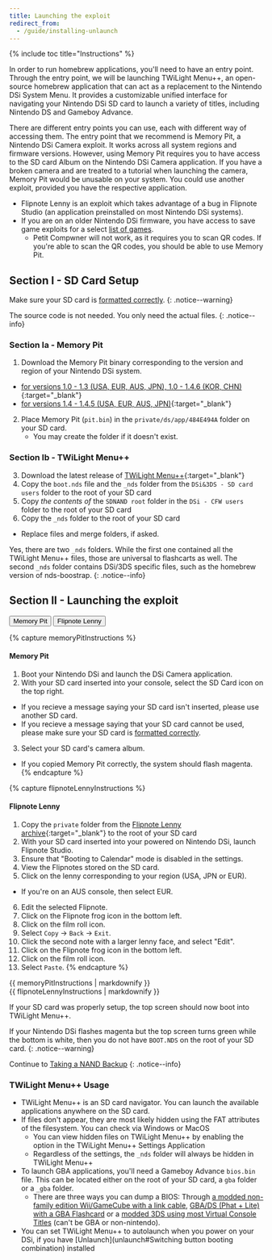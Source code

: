 ```yaml
---
title: Launching the exploit
redirect_from:
  - /guide/installing-unlaunch
---
```


{% include toc title="Instructions" %}

In order to run homebrew applications, you'll need to have an entry point. Through the entry point, we will be launching TWiLight Menu++, an open-source homebrew application that can act as a replacement to the Nintendo DSi System Menu. It provides a customizable unified interface for navigating your Nintendo DSi SD card to launch a variety of titles, including Nintendo DS and Gameboy Advance.

There are different entry points you can use, each with different way of accessing them. The entry point that we recommend is Memory Pit, a Nintendo DSi Camera exploit. It works across all system regions and firmware versions. However, using Memory Pit requires you to have access to the SD card Album on the Nintendo DSi Camera application. If you have a broken camera and are treated to a tutorial when launching the camera, Memory Pit would be unusable on your system. You could use another exploit, provided you have the respective application.

- Flipnote Lenny is an exploit which takes advantage of a bug in Flipnote Studio (an application preinstalled on most Nintendo DSi systems).
- If you are on an older Nintendo DSi firmware, you have access to save game exploits for a select [list of games](https://dsibrew.org/wiki/DSi_exploits#DSiWare(True_DSi-Mode)_Exploits).
  - Petit Compwner will not work, as it requires you to scan QR codes. If you're able to scan the QR codes, you should be able to use Memory Pit.

## Section I - SD Card Setup
Make sure your SD card is [formatted correctly](faq#what-are-the-sd-card-requirements).
{: .notice--warning}

The source code is not needed. You only need the actual files.
{: .notice--info}

### Section Ia - Memory Pit
1. Download the Memory Pit binary corresponding to the version and region of your Nintendo DSi system.
  - [for versions 1.0 - 1.3 (USA, EUR, AUS, JPN), 1.0 - 1.4.6 (KOR, CHN)](https://github.com/emiyl/dsi.cfw.guide/raw/master/assets/files/memory_pit/256/pit.bin){:target="_blank"}
  - [for versions 1.4 - 1.4.5 (USA, EUR, AUS, JPN)](https://github.com/emiyl/dsi.cfw.guide/raw/master/assets/files/memory_pit/768_1024/pit.bin){:target="_blank"}

2. Place Memory Pit (`pit.bin`) in the `private/ds/app/484E494A` folder on your SD card.
   - You may create the folder if it doesn't exist.

### Section Ib - TWiLight Menu++
3. Download the latest release of [TWiLight Menu++](https://github.com/DS-Homebrew/TWiLightMenu/releases/latest){:target="_blank"}
4. Copy the `boot.nds` file and the `_nds` folder from the `DSi&3DS - SD card users` folder to the root of your SD card
5. Copy *the contents of* the `SDNAND root` folder in the `DSi - CFW users` folder to the root of your SD card
6. Copy the `_nds` folder to the root of your SD card
  - Replace files and merge folders, if asked.

Yes, there are two `_nds` folders. While the first one contained all the TWiLight Menu++ files, those are universal to flashcarts as well. The second `_nds` folder contains DSi/3DS specific files, such as the homebrew version of nds-boostrap.
{: .notice--info}

## Section II - Launching the exploit

<button class="tablinks btn btn--large btn--success" id="defaultOpen" onclick="openTab(event, 'memoryPitInstructions')">Memory Pit</button>
<button class="tablinks btn btn--large btn--info" onclick="openTab(event, 'flipnoteLennyInstructions')">Flipnote Lenny</button>

{% capture memoryPitInstructions %}
#### Memory Pit

1. Boot your Nintendo DSi and launch the DSi Camera application.
2. With your SD card inserted into your console, select the SD Card icon on the top right.
 - If you recieve a message saying your SD card isn't inserted, please use another SD card.
 - If you recieve a message saying that your SD card cannot be used, please make sure your SD card is [formatted correctly](faq#what-are-the-sd-card-requirements).
3. Select your SD card's camera album.
 - If you copied Memory Pit correctly, the system should flash magenta.
{% endcapture %}

{% capture flipnoteLennyInstructions %}
#### Flipnote Lenny

1. Copy the `private` folder from the [Flipnote Lenny archive](https://davejmurphy.com/͡-͜ʖ-͡/){:target="_blank"} to the root of your SD card
2. With your SD card inserted into your powered on Nintendo DSi, launch Flipnote Studio.
3. Ensure that "Booting to Calendar" mode is disabled in the settings.
4. View the Flipnotes stored on the SD card.
5. Click on the lenny corresponding to your region (USA, JPN or EUR).
  - If you're on an AUS console, then select EUR.
6. Edit the selected Flipnote.
7. Click on the Flipnote frog icon in the bottom left.
8. Click on the film roll icon.
9. Select `Copy` -> `Back` -> `Exit`.
10. Click the second note with a larger lenny face, and select "Edit".
11. Click on the Flipnote frog icon in the bottom left.
12. Click on the film roll icon.
13. Select `Paste`.
{% endcapture %}

<div id="memoryPitInstructions" class="tabcontent">{{ memoryPitInstructions | markdownify }}</div>
<div id="flipnoteLennyInstructions" class="tabcontent">{{ flipnoteLennyInstructions | markdownify }}</div>

If your SD card was properly setup, the top screen should now boot into TWiLight Menu++.

If your Nintendo DSi flashes magenta but the top screen turns green while the bottom is white, then you do not have `BOOT.NDS` on the root of your SD card.
{: .notice--warning}

Continue to [Taking a NAND Backup](dump-nand)
{: .notice--info}

### TWiLight Menu++ Usage
- TWiLight Menu++ is an SD card navigator. You can launch the available applications anywhere on the SD card.
- If files don't appear, they are most likely hidden using the FAT attributes of the filesystem. You can check via Windows or MacOS
   - You can view hidden files on TWiLight Menu++ by enabling the option in the TWiLight Menu++ Settings Application
   - Regardless of the settings, the `_nds` folder will always be hidden in TWiLight Menu++
- To launch GBA applications, you'll need a Gameboy Advance `bios.bin` file. This can be located either on the root of your SD card, a `gba` folder or a `_gba` folder.
  - There are three ways you can dump a BIOS: Through [a modded non-family edition Wii/GameCube with a link cable](https://github.com/FIX94/gba-link-cable-dumper), [GBA/DS (Phat + Lite) with a GBA Flashcard](https://glazedbelmont.github.io/gbabiosdump/#gameboy-advance-sp-micro-ds-ds-lite) or a [modded 3DS using most Virtual Console Titles](https://glazedbelmont.github.io/gbabiosdump/#virtual-console-title-from-a-3ds) (can't be GBA or non-nintendo).
- You can set TWiLight Menu++ to autolaunch when you power on your DSi, if you have [Unlaunch](unlaunch#Switching button booting combination) installed

<script>
	let tabcontent = document.getElementsByClassName("tabcontent");
	let tablinks = document.getElementsByClassName("tablinks");

	function openTab(evt, tabName) {
		let element;

		for (element of tabcontent) {
			element.style.display = "none";
		}

		for (element of tablinks) {
			element.className = element.className.replace("btn--success", "btn--info");
			if (!element.className.includes('btn--info'))
				element.className += " btn--info";
		}

		document.getElementById(tabName).style.display = "block";
		evt.currentTarget.className = evt.currentTarget.className.replace("btn--info", "btn--success");
	}

	// Get the element with id="defaultOpen" and click on it
	document.getElementById("defaultOpen").click();
</script>